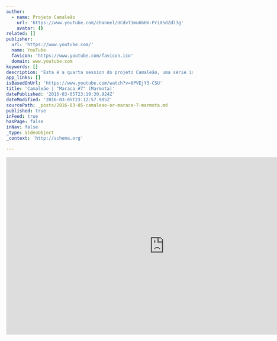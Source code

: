 ```yaml
---
author:
  - name: Projeto Camaleão
    url: 'https://www.youtube.com/channel/UCdvT3mu6bHV-PriX5dZdl3g'
    avatar: {}
related: []
publisher:
  url: 'https://www.youtube.com/'
  name: YouTube
  favicon: 'https://www.youtube.com/favicon.ico'
  domain: www.youtube.com
keywords: []
description: 'Esta é a quarta session do projeto Camaleão, uma série idealizada pela produtora de som Onomato e Area 51, espaço multicultural de Porto Alegre. Convidamos artistas para criar versões inéditas de canções, utilizando instrumentos (e não instrumentos) totalmente diferentes dos originais. Como um camaleão, o som se transforma: mesma canção, cores diferentes.'
app_links: []
isBasedOnUrl: 'https://www.youtube.com/watch?v=0PVEjY3-CSU'
title: 'Camaleão | "Maraca #7" (Marmota)'
datePublished: '2016-03-05T23:19:30.924Z'
dateModified: '2016-03-05T23:12:57.905Z'
sourcePath: _posts/2016-03-05-camaleao-or-maraca-7-marmota.md
published: true
inFeed: true
hasPage: false
inNav: false
_type: VideoObject
_context: 'http://schema.org'

---
```

<iframe src="https://cdn.embedly.com/widgets/media.html?src=https%3A%2F%2Fwww.youtube.com%2Fembed%2F0PVEjY3-CSU%3Ffeature%3Doembed&amp;url=https%3A%2F%2Fwww.youtube.com%2Fwatch%3Fv%3D0PVEjY3-CSU&amp;image=https%3A%2F%2Fi.ytimg.com%2Fvi%2F0PVEjY3-CSU%2Fhqdefault.jpg&amp;key=b7d04c9b404c499eba89ee7072e1c4f7&amp;type=text%2Fhtml&amp;schema=youtube" width="854" height="480" scrolling="no" frameborder="0" allowfullscreen="allowfullscreen" style=""></iframe>